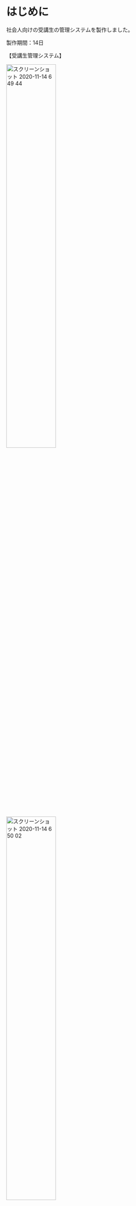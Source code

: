 # はじめに

社会人向けの受講生の管理システムを製作しました。

製作期間：14日

【受講生管理システム】

<img width="51%" alt="スクリーンショット 2020-11-14 6 49 44" src="https://user-images.githubusercontent.com/70194652/99124918-6c365b80-2646-11eb-8dc7-592ddc1bd82d.png">
<img width="51%" alt="スクリーンショット 2020-11-14 6 50 02" src="https://user-images.githubusercontent.com/70194652/99125066-b586ab00-2646-11eb-81d4-85c33cb1b557.png">
<img width="51%" alt="スクリーンショット 2020-11-14 6 50 16" src="https://user-images.githubusercontent.com/70194652/99125077-b9b2c880-2646-11eb-8f3d-e7f569d84231.png">



また、そのデータを用いて、授業中の個別指導をもっとスムーズにできるようなアプリを作成しました。  
【バーチャル教室】
http://oga-chan.jp/js_ogawa_08/avatar/avatar_login.html
<img width="51%" alt="スクリーンショット 2020-11-14 7 00 43" src="https://user-images.githubusercontent.com/70194652/99125383-43fb2c80-2647-11eb-82be-a11dbe31f78f.png">


# 機能概要

1つめが、受講生の情報(名前、選択したコース、受講前の情報など)か確認できます。
主な用途としては、受講生の進捗の共有です。
* 情報の登録・更新・参照・削除
* 受講生の進捗の登録

2つめが、その登録された受講生の情報を用いてログインできるアプリです。
授業中の「理解した」「ヘルプ」などが全員で共有できるようになっています。
* ログイン・ログアウト
* クリックした場所に移動
* 状態の管理とアイコンの変化
* 右から左に流れるコメント機能


# 製作の経緯

受講生管理システムは、当初自分が通うスクールからでのチャレンジ依頼でした。最初にPHPで作成した後、Firebaseで作り変えを行い、リアルタイムデータベースを用いてバーチャル教室を作成しました。

Zoomでの講義や、大きな教室での講義で、「全員の進捗状況を把握するの大変そうだな」と感じたのがきっかけです。（Slackでのスタンプや、Zoomでの「拍手・挙手」だと一目でわかりにくいと感じた）

# 受講生管理アプリで工夫した点

受講生管理システムは、当初自分が通うスクールからでのチャレンジ依頼でした。最初にPHPで作成した後、Firebaseで作り変えを行い、リアルタイムデータベースを用いてバーチャル教室を作成しました。

Zoomでの講義や、大きな教室での講義で、「全員の進捗状況を把握するの大変そうだな」と感じたのがきっかけです。（Slackでのスタンプや、Zoomでの「拍手・挙手」だと一目でわかりにくいと感じた）

# バーチャル教室で工夫した点

バーチャル教室のクリックした場所に移動するJavaScript（物体の移動の概念の把握）が難しかったです。全体のUIと背景がシンプルすぎたので、そこは反省点です。

* クリックした場所にアニメーションするのですが、リアルタイムで他のデバイスと同期させた事
* 画面内が盛り上がるように実装したコメント欄














...
